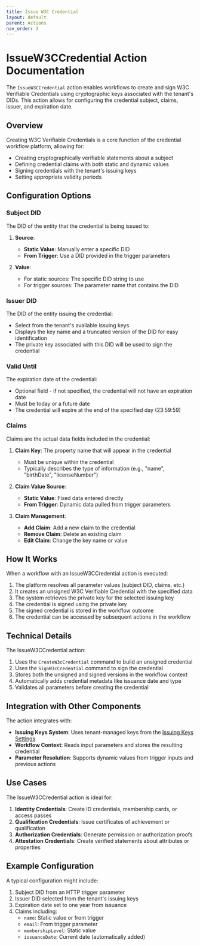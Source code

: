 ```yaml
---
title: Issue W3C Credential
layout: default
parent: Actions
nav_order: 3
---
```


# IssueW3CCredential Action Documentation

The `IssueW3CCredential` action enables workflows to create and sign W3C Verifiable Credentials using cryptographic keys associated with the tenant's DIDs. This action allows for configuring the credential subject, claims, issuer, and expiration date.

## Overview

Creating W3C Verifiable Credentials is a core function of the credential workflow platform, allowing for:

- Creating cryptographically verifiable statements about a subject
- Defining credential claims with both static and dynamic values
- Signing credentials with the tenant's issuing keys
- Setting appropriate validity periods

## Configuration Options

### Subject DID

The DID of the entity that the credential is being issued to:

1. **Source**: 
   - **Static Value**: Manually enter a specific DID
   - **From Trigger**: Use a DID provided in the trigger parameters

2. **Value**: 
   - For static sources: The specific DID string to use
   - For trigger sources: The parameter name that contains the DID

### Issuer DID

The DID of the entity issuing the credential:

- Select from the tenant's available issuing keys
- Displays the key name and a truncated version of the DID for easy identification
- The private key associated with this DID will be used to sign the credential

### Valid Until

The expiration date of the credential:

- Optional field - if not specified, the credential will not have an expiration date
- Must be today or a future date
- The credential will expire at the end of the specified day (23:59:59)

### Claims

Claims are the actual data fields included in the credential:

1. **Claim Key**: The property name that will appear in the credential
   - Must be unique within the credential
   - Typically describes the type of information (e.g., "name", "birthDate", "licenseNumber")

2. **Claim Value Source**:
   - **Static Value**: Fixed data entered directly
   - **From Trigger**: Dynamic data pulled from trigger parameters

3. **Claim Management**:
   - **Add Claim**: Add a new claim to the credential
   - **Remove Claim**: Delete an existing claim
   - **Edit Claim**: Change the key name or value

## How It Works

When a workflow with an IssueW3CCredential action is executed:

1. The platform resolves all parameter values (subject DID, claims, etc.)
2. It creates an unsigned W3C Verifiable Credential with the specified data
3. The system retrieves the private key for the selected issuing key
4. The credential is signed using the private key
5. The signed credential is stored in the workflow outcome
6. The credential can be accessed by subsequent actions in the workflow

## Technical Details

The IssueW3CCredential action:

1. Uses the `CreateW3cCredential` command to build an unsigned credential
2. Uses the `SignW3cCredential` command to sign the credential
3. Stores both the unsigned and signed versions in the workflow context
4. Automatically adds credential metadata like issuance date and type
5. Validates all parameters before creating the credential

## Integration with Other Components

The action integrates with:

- **Issuing Keys System**: Uses tenant-managed keys from the [Issuing Keys Settings](../Settings/IssuingKeysSettings)
- **Workflow Context**: Reads input parameters and stores the resulting credential
- **Parameter Resolution**: Supports dynamic values from trigger inputs and previous actions

## Use Cases

The IssueW3CCredential action is ideal for:

1. **Identity Credentials**: Create ID credentials, membership cards, or access passes
2. **Qualification Credentials**: Issue certificates of achievement or qualification
3. **Authorization Credentials**: Generate permission or authorization proofs
4. **Attestation Credentials**: Create verified statements about attributes or properties

## Example Configuration

A typical configuration might include:

1. Subject DID from an HTTP trigger parameter
2. Issuer DID selected from the tenant's issuing keys
3. Expiration date set to one year from issuance
4. Claims including:
   - `name`: Static value or from trigger
   - `email`: From trigger parameter
   - `membershipLevel`: Static value
   - `issuanceDate`: Current date (automatically added)
